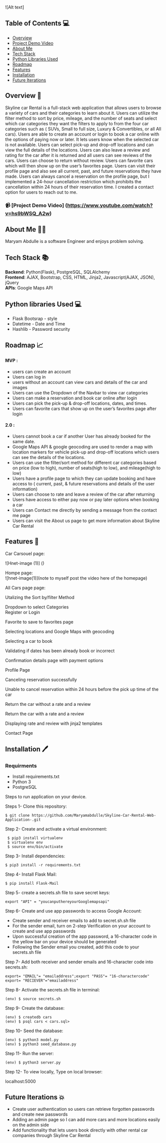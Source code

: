 
![Alt text]


## Table of Contents 💻

* [Overview](#overview)
* [Project Demo Video](#project-demo-video)
* [About Me](#about-me)
* [Tech Stack](#tech-stack)
* [Python Libraries Used](#python-libraries-used)
* [Roadmap](#roadmap)
* [Features](#features)
* [Installation](#installation)
* [Future Iterations](#future-iterations)


 
## <a name="overview"></a>Overview 🚗

Skyline car Rental is a full-stack web application that allows users to browse a variety of cars and their categories to learn about it. Users can utilize the filter method to sort by price, mileage, and the number of seats and select which car categories they want the filters to apply to from the four car categories such as ( SUVs, Small to full size, Luxury & Convertibles, or all All cars). Users are able to create an account or login to book a car online with the options of paying now or later. It lets users know when the selected car is not available. Users can select pick-up and drop-off locations and can view the full details of the locations. Users can also leave a review and rating for the car after it is returned and all users can see reviews of the cars. Users can choose to return without review. Users can favorite cars which will then show up on the user’s favorites page. Users can visit their profile page and also see all current, past, and future reservations they have made. Users can always cancel a reservation on the profile page, but I implemented a 24-hour cancellation restriction which prohibits the cancellation within 24 hours of their reservation time. I created a contact option for users to reach out to me.
 

### 📹 [Project Demo Video] (https://www.youtube.com/watch?v=hs9bWSQ_A2w) 

## <a name= "about-me"></a>About Me 🧕🏽

Maryam Abdulle is a software Engineer and enjoys problem solving.


## <a name= "tech-stack"></a>Tech Stack 📚
 
**Backend**: Python(Flask), PostgreSQL, SQLAlchemy <br/>
**Frontend**: AJAX, Bootstrap, CSS, HTML, Jinja2, Javascript(AJAX, JSON), jQuery <br/>
**APIs**: Google Maps API <br/>
 
## <a name="python-libraries-used"></a>Python libraries Used 💻
 
- Flask Bootsrap - style <br/>
- Datetime - Date and Time <br/>
- Hashlib - Password security <br/>
 
 
## <a name="roadmap"></a>Roadmap 📈
 
#### MVP :
- users can create an account
- Users can log in
- users without an account can view cars and details of the car and images
- Users can use the Dropdown of the Navbar to view car categories
- Users can make a reservation and book car online after login
- Users can pick the pick-up & drop-off locations, dates, and times.
- Users can favorite cars that show up on the user’s favorites page after login
 
 
#### 2.0 :
- Users cannot book a car if another User has already booked for the same date.
- Google Maps API & google geocoding are used to render a map with location markers for vehicle pick-up and drop-off locations which users can see the details of the locations.
- Users can use the filter/sort method for different car categories based on price (low to high), number of seats(high to low), and mileage(high to low)
- Users have a profile page to which they can update booking and have access to ( current, past, & future reservations and details of the user information)
- Users can choose to rate and leave a review of the car after returning
- Users have access to either pay now or pay later options when booking a car
- Users can Contact me directly by sending a message from the contact me page
- Users can visit the About us page to get more information about Skyline Car Rental

 
## <a name= "features"></a>Features 🌼
 
Car Carsouel page: <br>

![Hnet-image (1)] ()








Hompe page: <br>
![hnet-image(1)](note to myself post the video here of the homepage)<br>
 
 
 


All Cars page page: <br>




Utalizing the Sort by/filter Method <br>


Dropdown to select Categories <br>
Register or Login <br>

Favorite to save to favorites page <br>


Selecting locations and Google Maps with geocoding <br>

Selecting a car to book <br>

Validating if dates has been already book or incorrect <br>

Confirmation details page with payment options <br>

Profile Page <br>

Canceling reservation successfully <br>

Unable to cancel reservation within 24 hours before the pick up time of the car <br>

Return the car without a rate and a review <br>

Return the car with a rate and a review  <br>

Displaying rate and review with jinja2 templates <br>

Contact Page <br>




















## <a name= "installation"></a>Installation 🖊️
 
 ### Requirments 
 
 * Install requirements.txt
 * Python 3
 * PostgreSQL

Steps to run application on your device.

Steps 1- Clone this repository:
```
$ git clone https://github.com/Maryamabdulle/Skyline-Car-Rental-Web-Application-.git
```

Step 2- Create and activate a virtual environment:
```
 $ pip3 install virtualenv
 $ virtualenv env
 $ source env/bin/activate
 ```

Step 3- Install dependencies:
 ```
 $ pip3 install -r requirements.txt
 ```
 

Step 4- Install Flask Mail:

 ```
 $ pip install Flask-Mail
 ````

Step 5- create a secrets.sh file to save secret keys:
 ```
 export "API" = "youcanputhereyourGooglemapsapi" 
 ```

Step 6- Create and use app passwords to access Google Account:

 - Create sender and receiver emails to add to secret.sh.sh file 
 - For the sender email, turn on 2-step Verification on your account to create and use app passwords
 - Upon successful creation of the app password, a 16-character code in the yellow bar on your device should be generated 
 - Following the Sender email you created, add this code to your secrets.sh file 

Step 7- Add both receiver and sender emails and 16-character code into secrets.sh:
```
export= "EMAIL"= "emailaddress";export "PASS"= "16-charactercode"
export= "RECIEVER"="emailaddress"
```

Step 8- Activate the secrets.sh file in terminal:
 ```
 (env) $ source secrets.sh
 ```

Step 9- Create the database:
 ```
 (env) $ createdb cars
 (env) $ psql cars < cars.sql>
```

Step 10- Seed the database:
```
(env) $ python3 model.py
(env) $ python3 seed_database.py
```

Step 11- Run the server:
```
(env) $ python3 server.py
```

Step 12- To view locally, Type on local browser:

localhost:5000



## <a name="future-iterations"></a>Future Iterations 💥
- Create user authentication so users can retrieve forgotten passwords and create new passwords
- Adding an admin page so I can add more cars and more locations easily on the admin side
- Add functionality that lets users book directly with other rental car companies through Skyline Car Rental